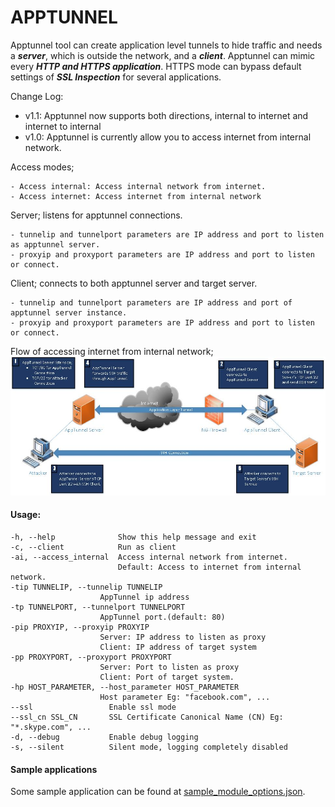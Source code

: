 # APPTUNNEL

Apptunnel tool can create application level tunnels to hide traffic and needs a ***server***, which is outside the network, and a ***client***.
Apptunnel can mimic every ***HTTP and HTTPS application***.
HTTPS mode can bypass default settings of ***SSL Inspection*** for several applications.

Change Log:
- v1.1: Apptunnel now supports both directions, internal to internet and internet to internal
- v1.0: Apptunnel is currently allow you to access internet from internal network.

Access modes; 

    - Access internal: Access internal network from internet.
    - Access internet: Access internet from internal network

Server; listens for apptunnel connections.

    - tunnelip and tunnelport parameters are IP address and port to listen as apptunnel server.
    - proxyip and proxyport parameters are IP address and port to listen or connect.

Client; connects to both apptunnel server and target server.

    - tunnelip and tunnelport parameters are IP address and port of apptunnel server instance.
    - proxyip and proxyport parameters are IP address and port to listen or connect.
    

Flow of accessing internet from internal network;
![Access internal targer server](logic_flow.jpg)


#### Usage: ####

    -h, --help              Show this help message and exit
    -c, --client            Run as client
    -ai, --access_internal  Access internal network from internet.
                            Default: Access to internet from internal network.
    -tip TUNNELIP, --tunnelip TUNNELIP
                        AppTunnel ip address
    -tp TUNNELPORT, --tunnelport TUNNELPORT
                        AppTunnel port.(default: 80)
    -pip PROXYIP, --proxyip PROXYIP
                        Server: IP address to listen as proxy
                        Client: IP address of target system
    -pp PROXYPORT, --proxyport PROXYPORT
                        Server: Port to listen as proxy
                        Client: Port of target system.
    -hp HOST_PARAMETER, --host_parameter HOST_PARAMETER
                        Host parameter Eg: "facebook.com", ...
    --ssl                 Enable ssl mode
    --ssl_cn SSL_CN       SSL Certificate Canonical Name (CN) Eg: "*.skype.com", ...
    -d, --debug           Enable debug logging
    -s, --silent          Silent mode, logging completely disabled


#### Sample applications ####
Some sample application can be found at [sample_module_options.json](sample_module_options.json).



